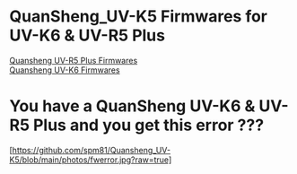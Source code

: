 # QuanSheng_UV-K5 Firmwares for UV-K6 & UV-R5 Plus

[Quansheng UV-R5 Plus Firmwares](https://github.com/spm81/Quansheng_UV-K5/tree/main/Firmware/UV-5R%20Plus)<br>
[Quansheng UV-K6 Firmwares](https://github.com/spm81/Quansheng_UV-K5/tree/main/Firmware/UV-K6)


# You have a QuanSheng UV-K6 & UV-R5 Plus and you get this error ???
[https://github.com/spm81/Quansheng_UV-K5/blob/main/photos/fwerror.jpg?raw=true]
